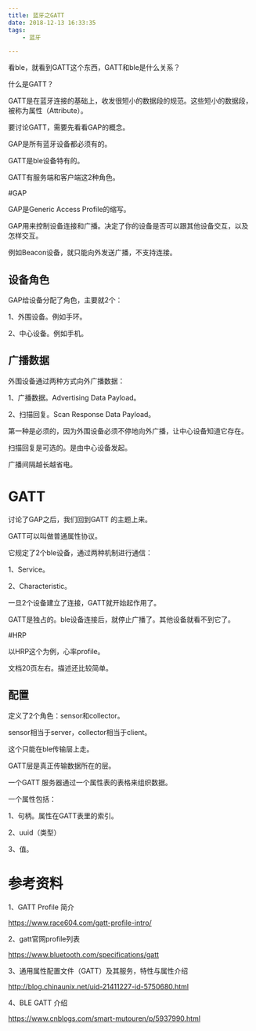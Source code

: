 ```yaml
---
title: 蓝牙之GATT
date: 2018-12-13 16:33:35
tags:
	- 蓝牙

---
```




看ble，就看到GATT这个东西，GATT和ble是什么关系？

什么是GATT？

GATT是在蓝牙连接的基础上，收发很短小的数据段的规范。这些短小的数据段，被称为属性（Attribute）。

要讨论GATT，需要先看看GAP的概念。

GAP是所有蓝牙设备都必须有的。

GATT是ble设备特有的。

GATT有服务端和客户端这2种角色。



#GAP

GAP是Generic Access Profile的缩写。

GAP用来控制设备连接和广播。决定了你的设备是否可以跟其他设备交互，以及怎样交互。

例如Beacon设备，就只能向外发送广播，不支持连接。

## 设备角色

GAP给设备分配了角色，主要就2个：

1、外围设备。例如手环。

2、中心设备。例如手机。

## 广播数据

外围设备通过两种方式向外广播数据：

1、广播数据。Advertising Data Payload。

2、扫描回复。Scan Response Data Payload。

第一种是必须的，因为外围设备必须不停地向外广播，让中心设备知道它存在。

扫描回复是可选的。是由中心设备发起。

广播间隔越长越省电。

# GATT

讨论了GAP之后，我们回到GATT 的主题上来。

GATT可以叫做普通属性协议。

它规定了2个ble设备，通过两种机制进行通信：

1、Service。

2、Characteristic。

一旦2个设备建立了连接，GATT就开始起作用了。

GATT是独占的。ble设备连接后，就停止广播了。其他设备就看不到它了。





#HRP

以HRP这个为例，心率profile。

文档20页左右。描述还比较简单。

## 配置

定义了2个角色：sensor和collector。

sensor相当于server，collector相当于client。

这个只能在ble传输层上走。





GATT层是真正传输数据所在的层。

一个GATT 服务器通过一个属性表的表格来组织数据。

一个属性包括：

1、句柄。属性在GATT表里的索引。

2、uuid（类型）

3、值。





# 参考资料

1、GATT Profile 简介

https://www.race604.com/gatt-profile-intro/

2、gatt官网profile列表

https://www.bluetooth.com/specifications/gatt

3、通用属性配置文件（GATT）及其服务，特性与属性介绍

http://blog.chinaunix.net/uid-21411227-id-5750680.html

4、BLE GATT 介绍

https://www.cnblogs.com/smart-mutouren/p/5937990.html